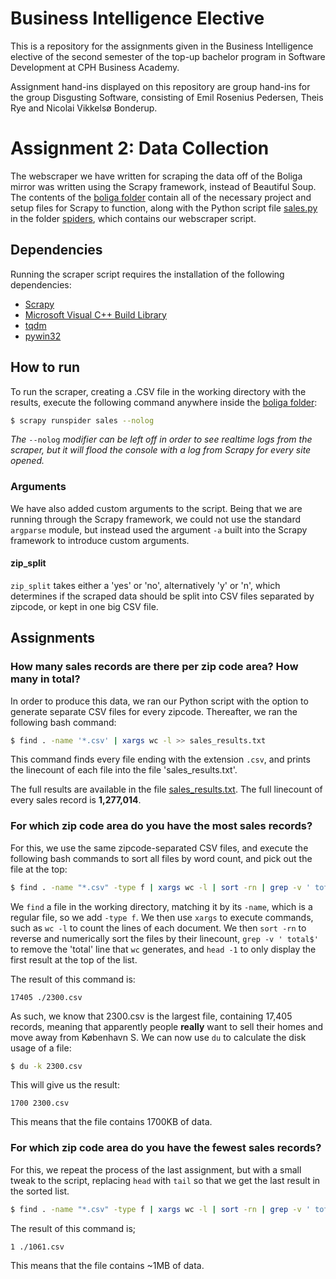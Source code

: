 # Business Intelligence Elective

This is a repository for the assignments given in the Business Intelligence elective of the second semester of the top-up bachelor program in Software Development at CPH Business Academy.

Assignment hand-ins displayed on this repository are group hand-ins for the group Disgusting Software, consisting of Emil Rosenius Pedersen, Theis Rye and Nicolai Vikkelsø Bonderup.

# Assignment 2: Data Collection

The webscraper we have written for scraping the data off of the Boliga mirror was written using the Scrapy framework, instead of Beautiful Soup. The contents of the [boliga folder](https://github.com/NicolaiVBonderup/BusinessIntelligenceElective/tree/master/boliga) contain all of the necessary project and setup files for Scrapy to function, along with the Python script file [sales.py](https://github.com/NicolaiVBonderup/BusinessIntelligenceElective/blob/master/boliga/boliga/spiders/sales.py) in the folder [spiders](https://github.com/NicolaiVBonderup/BusinessIntelligenceElective/tree/master/boliga/boliga/spiders), which contains our webscraper script.

## Dependencies
Running the scraper script requires the installation of the following dependencies: 
- [Scrapy](https://scrapy.org/)
- [Microsoft Visual C++ Build Library](http://landinghub.visualstudio.com/visual-cpp-build-tools)
- [tqdm](https://github.com/tqdm/tqdm)
- [pywin32](https://sourceforge.net/projects/pywin32/)

## How to run
To run the scraper, creating a .CSV file in the working directory with the results, execute the following command anywhere inside the [boliga folder](https://github.com/NicolaiVBonderup/BusinessIntelligenceElective/tree/master/boliga):

```bash
$ scrapy runspider sales --nolog
```

*The* `--nolog` *modifier can be left off in order to see realtime logs from the scraper, but it will flood the console with a log from Scrapy for every site opened.*

### Arguments
We have also added custom arguments to the script. Being that we are running through the Scrapy framework, we could not use the standard `argparse` module, but instead used the argument `-a` built into the Scrapy framework to introduce custom arguments.

#### zip_split
`zip_split` takes either a 'yes' or 'no', alternatively 'y' or 'n', which determines if the scraped data should be split into CSV files separated by zipcode, or kept in one big CSV file.

## Assignments

### How many sales records are there per zip code area? How many in total? 

In order to produce this data, we ran our Python script with the option to generate separate CSV files for every zipcode. Thereafter, we ran the following bash command:

```bash
$ find . -name '*.csv' | xargs wc -l >> sales_results.txt
```

This command finds every file ending with the extension `.csv`, and prints the linecount of each file into the file 'sales_results.txt'.

The full results are available in the file [sales_results.txt](https://github.com/NicolaiVBonderup/BusinessIntelligenceElective/blob/master/sales_results.txt). The full linecount of every sales record is **1,277,014**.


### For which zip code area do you have the most sales records?

For this, we use the same zipcode-separated CSV files, and execute the following bash commands to sort all files by word count, and pick out the file at the top:

```bash
$ find . -name "*.csv" -type f | xargs wc -l | sort -rn | grep -v ' total$' | head -1
```

We `find` a file in the working directory, matching it by its `-name`, which is a regular file, so we add `-type f`. We then use `xargs` to execute commands, such as `wc -l` to count the lines of each document. We then `sort -rn` to reverse and numerically sort the files by their linecount, `grep -v ' total$'` to remove the 'total' line that `wc` generates, and `head -1` to only display the first result at the top of the list.

The result of this command is:

`17405 ./2300.csv`

As such, we know that 2300.csv is the largest file, containing 17,405 records, meaning that apparently people **really** want to sell their homes and move away from København S. We can now use `du` to calculate the disk usage of a file:

```bash
$ du -k 2300.csv
```

This will give us the result:

`1700 2300.csv`

This means that the file contains 1700KB of data.

### For which zip code area do you have the fewest sales records?

For this, we repeat the process of the last assignment, but with a small tweak to the script, replacing `head` with `tail` so that we get the last result in the sorted list.

```bash
$ find . -name "*.csv" -type f | xargs wc -l | sort -rn | grep -v ' total$' | tail -1
```

The result of this command is;

`1 ./1061.csv`

This means that the file contains ~1MB of data.
